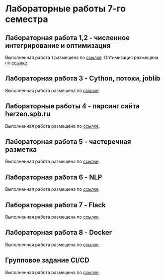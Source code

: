 # Лабораторные работы 7-го семестра

## Лабораторная работа 1,2 - численное интегрирование и оптимизация

Выполненная работа 1 размещена по [ссылке](https://replit.com/@IrinaVektor/prog7-t1-lr1-Sorokina#main.py). 
Оптимизация размещена по [ссылке](https://replit.com/@IrinaVektor/prog7-t1-lr1-2-Sorokina#main.py).

## Лабораторная работа 3 - Cython, потоки, joblib

Выполненная работа размещена по [ссылке](https://colab.research.google.com/drive/1c52BTMlC4A3zmo-eb8CqZm3p6UhGKuf_?usp=sharing).

## Лабораторные работы 4 - парсинг сайта herzen.spb.ru

Выполненная работа размещена по [ссылке](https://vektoririna.github.io/sem7/parsing.html).

## Лабораторная работа 5 - частеречная разметка

Выполненная работа размещена по [ссылке](https://vektoririna.github.io/sem7/lr-5.html).

## Лабораторная работа 6 - NLP

Выполненная работа размещена по [ссылке](https://vektoririna.github.io/sem7/NLP.html).

## Лабораторная работа 7 - Flack

Выполненная работа размещена по [ссылке](https://replit.com/@IrinaVektor/prog7-t3-lr7#simpleapp.py).

## Лабораторная работа 8 - Docker

Выполненная работа размещена по [ссылке](https://replit.com/@IrinaVektor/prog7-t3-lr8#app.py).

## Групповое задание CI/CD

Выполненная работа размещена по [ссылке](https://github.com/EgorChalapko/CICDProject).
